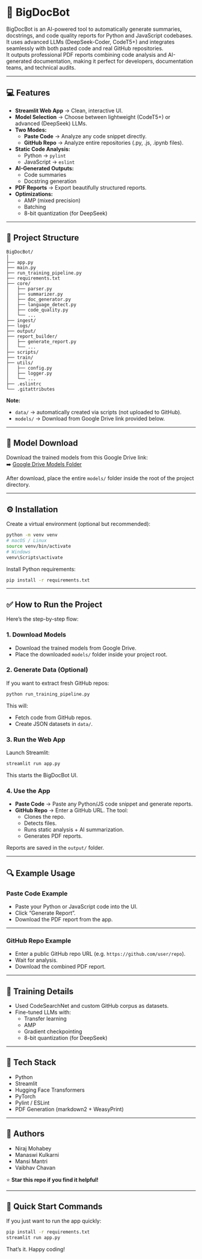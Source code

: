 # 🚀 BigDocBot

BigDocBot is an AI-powered tool to automatically generate summaries, docstrings, and code quality reports for Python and JavaScript codebases. It uses advanced LLMs (DeepSeek-Coder, CodeT5+) and integrates seamlessly with both pasted code and real GitHub repositories.  
It outputs professional PDF reports combining code analysis and AI-generated documentation, making it perfect for developers, documentation teams, and technical audits.

---

## 💻 Features

- **Streamlit Web App** → Clean, interactive UI.
- **Model Selection** → Choose between lightweight (CodeT5+) or advanced (DeepSeek) LLMs.
- **Two Modes:**
  - **Paste Code** → Analyze any code snippet directly.
  - **GitHub Repo** → Analyze entire repositories (.py, .js, .ipynb files).
- **Static Code Analysis:**
  - Python → `pylint`
  - JavaScript → `eslint`
- **AI-Generated Outputs:**
  - Code summaries
  - Docstring generation
- **PDF Reports** → Export beautifully structured reports.
- **Optimizations:**
  - AMP (mixed precision)
  - Batching
  - 8-bit quantization (for DeepSeek)

---

## 📂 Project Structure

```
BigDocBot/
│
├── app.py
├── main.py
├── run_training_pipeline.py
├── requirements.txt
├── core/
│   ├── parser.py
│   ├── summarizer.py
│   ├── doc_generator.py
│   ├── language_detect.py
│   ├── code_quality.py
│   └── ...
├── ingest/
├── logs/
├── output/
├── report_builder/
│   ├── generate_report.py
│   └── ...
├── scripts/
├── train/
├── utils/
│   ├── config.py
│   ├── logger.py
│   └── ...
├── .eslintrc
└── .gitattributes
```

**Note:**
- `data/` → automatically created via scripts (not uploaded to GitHub).
- `models/` → Download from Google Drive link provided below.

---

## 🔗 Model Download

Download the trained models from this Google Drive link:  
➡️ [Google Drive Models Folder](https://drive.google.com/drive/folders/1fI3KLGIFVfyXzfNSl0_kX1LSgzFOcKow?usp=sharing)

After download, place the entire `models/` folder inside the root of the project directory.

---

## ⚙️ Installation

Create a virtual environment (optional but recommended):

```bash
python -m venv venv
# macOS / Linux
source venv/bin/activate
# Windows
venv\Scripts\activate
```

Install Python requirements:

```bash
pip install -r requirements.txt
```

---

## ✅ How to Run the Project

Here’s the step-by-step flow:

### 1. Download Models

- Download the trained models from Google Drive.
- Place the downloaded `models/` folder inside your project root.

### 2. Generate Data (Optional)

If you want to extract fresh GitHub repos:

```bash
python run_training_pipeline.py
```

This will:
- Fetch code from GitHub repos.
- Create JSON datasets in `data/`.

### 3. Run the Web App

Launch Streamlit:

```bash
streamlit run app.py
```

This starts the BigDocBot UI.

### 4. Use the App

- **Paste Code** → Paste any Python/JS code snippet and generate reports.
- **GitHub Repo** → Enter a GitHub URL. The tool:
  - Clones the repo.
  - Detects files.
  - Runs static analysis + AI summarization.
  - Generates PDF reports.

Reports are saved in the `output/` folder.

---

## 🔍 Example Usage

### Paste Code Example

- Paste your Python or JavaScript code into the UI.
- Click “Generate Report”.
- Download the PDF report from the app.

---

### GitHub Repo Example

- Enter a public GitHub repo URL (e.g. `https://github.com/user/repo`).
- Wait for analysis.
- Download the combined PDF report.

---

## 🧪 Training Details

- Used CodeSearchNet and custom GitHub corpus as datasets.
- Fine-tuned LLMs with:
  - Transfer learning
  - AMP
  - Gradient checkpointing
  - 8-bit quantization (for DeepSeek)

---

## 🚀 Tech Stack

- Python
- Streamlit
- Hugging Face Transformers
- PyTorch
- Pylint / ESLint
- PDF Generation (markdown2 + WeasyPrint)

---

## 🙌 Authors

- Niraj Mohabey
- Manaswi Kulkarni
- Mansi Mantri
- Vaibhav Chavan

⭐ **Star this repo if you find it helpful!**

---

## 🔗 Quick Start Commands

If you just want to run the app quickly:

```bash
pip install -r requirements.txt
streamlit run app.py
```

That’s it. Happy coding!
